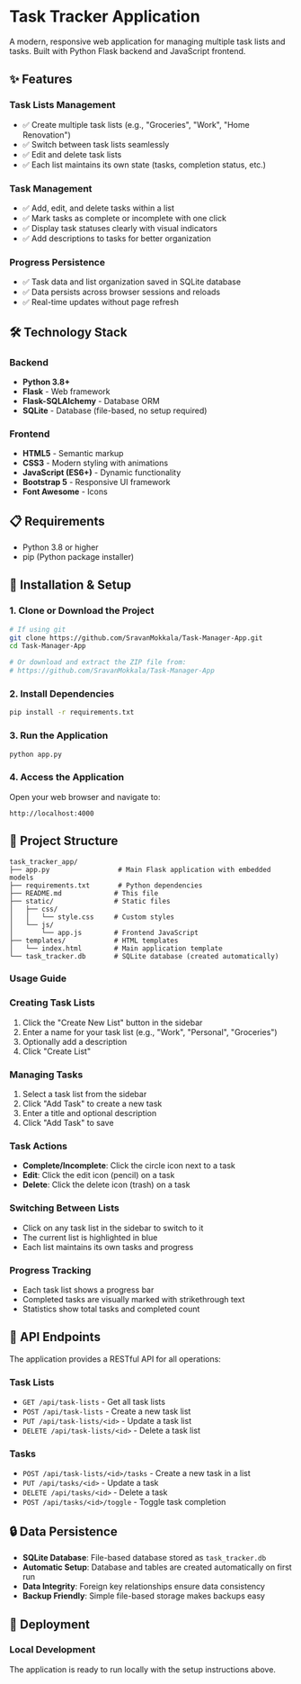 # Task Tracker Application

A modern, responsive web application for managing multiple task lists and tasks. Built with Python Flask backend and JavaScript frontend.

## ✨ Features

### Task Lists Management
- ✅ Create multiple task lists (e.g., "Groceries", "Work", "Home Renovation")
- ✅ Switch between task lists seamlessly
- ✅ Edit and delete task lists
- ✅ Each list maintains its own state (tasks, completion status, etc.)

### Task Management
- ✅ Add, edit, and delete tasks within a list
- ✅ Mark tasks as complete or incomplete with one click
- ✅ Display task statuses clearly with visual indicators
- ✅ Add descriptions to tasks for better organization

### Progress Persistence
- ✅ Task data and list organization saved in SQLite database
- ✅ Data persists across browser sessions and reloads
- ✅ Real-time updates without page refresh

## 🛠️ Technology Stack

### Backend
- **Python 3.8+**
- **Flask** - Web framework
- **Flask-SQLAlchemy** - Database ORM
- **SQLite** - Database (file-based, no setup required)

### Frontend
- **HTML5** - Semantic markup
- **CSS3** - Modern styling with animations
- **JavaScript (ES6+)** - Dynamic functionality
- **Bootstrap 5** - Responsive UI framework
- **Font Awesome** - Icons

## 📋 Requirements

- Python 3.8 or higher
- pip (Python package installer)

## 🚀 Installation & Setup

### 1. Clone or Download the Project

```bash
# If using git
git clone https://github.com/SravanMokkala/Task-Manager-App.git
cd Task-Manager-App

# Or download and extract the ZIP file from:
# https://github.com/SravanMokkala/Task-Manager-App
```

### 2. Install Dependencies

```bash
pip install -r requirements.txt
```

### 3. Run the Application

```bash
python app.py
```

### 4. Access the Application

Open your web browser and navigate to:
```
http://localhost:4000
```

## 📁 Project Structure

```
task_tracker_app/
├── app.py                 # Main Flask application with embedded models
├── requirements.txt       # Python dependencies
├── README.md             # This file
├── static/               # Static files
│   ├── css/
│   │   └── style.css     # Custom styles
│   └── js/
│       └── app.js        # Frontend JavaScript
├── templates/            # HTML templates
│   └── index.html        # Main application template
└── task_tracker.db       # SQLite database (created automatically)
```

### Usage Guide

### Creating Task Lists
1. Click the "Create New List" button in the sidebar
2. Enter a name for your task list (e.g., "Work", "Personal", "Groceries")
3. Optionally add a description
4. Click "Create List"

### Managing Tasks
1. Select a task list from the sidebar
2. Click "Add Task" to create a new task
3. Enter a title and optional description
4. Click "Add Task" to save

### Task Actions
- **Complete/Incomplete**: Click the circle icon next to a task
- **Edit**: Click the edit icon (pencil) on a task
- **Delete**: Click the delete icon (trash) on a task

### Switching Between Lists
- Click on any task list in the sidebar to switch to it
- The current list is highlighted in blue
- Each list maintains its own tasks and progress

### Progress Tracking
- Each task list shows a progress bar
- Completed tasks are visually marked with strikethrough text
- Statistics show total tasks and completed count

## 🔧 API Endpoints

The application provides a RESTful API for all operations:

### Task Lists
- `GET /api/task-lists` - Get all task lists
- `POST /api/task-lists` - Create a new task list
- `PUT /api/task-lists/<id>` - Update a task list
- `DELETE /api/task-lists/<id>` - Delete a task list

### Tasks
- `POST /api/task-lists/<id>/tasks` - Create a new task in a list
- `PUT /api/tasks/<id>` - Update a task
- `DELETE /api/tasks/<id>` - Delete a task
- `POST /api/tasks/<id>/toggle` - Toggle task completion

## 🔒 Data Persistence

- **SQLite Database**: File-based database stored as `task_tracker.db`
- **Automatic Setup**: Database and tables are created automatically on first run
- **Data Integrity**: Foreign key relationships ensure data consistency
- **Backup Friendly**: Simple file-based storage makes backups easy

## 🚀 Deployment

### Local Development
The application is ready to run locally with the setup instructions above.


